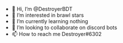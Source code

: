 - 👋 Hi, I’m @DestroyerBDT
- 👀 I’m interested in brawl stars
- 🌱 I’m currently learning nothing
- 💞️ I’m looking to collaborate on discord bots
- 📫 How to reach me Destroyer#6302

<!---
DestroyerBDT/DestroyerBDT is a ✨ special ✨ repository because its `README.md` (this file) appears on your GitHub profile.
You can click the Preview link to take a look at your changes.
--->
